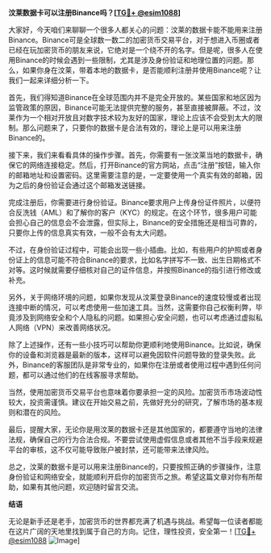 **汶莱数据卡可以注册Binance吗？[[TG💪+ @esim1088](https://t.me/s/esim1088)]**

大家好，今天咱们来聊聊一个很多人都关心的问题：汶莱的数据卡能不能用来注册Binance。Binance可是全球数一数二的加密货币交易平台，对于想进入币圈或者已经在玩加密货币的朋友来说，它绝对是一个绕不开的名字。但是呢，很多人在使用Binance的时候会遇到一些限制，尤其是涉及身份验证和地理位置的问题。那么，如果你身在汶莱，带着本地的数据卡，是否能顺利注册并使用Binance呢？让我们一起来详细分析一下。

首先，我们得知道Binance在全球范围内并不是完全开放的。某些国家和地区因为监管政策的原因，Binance可能无法提供完整的服务，甚至直接被屏蔽。不过，汶莱作为一个相对开放且对数字技术较为友好的国家，理论上应该不会受到太大的限制。那么问题来了，只要你的数据卡是合法有效的，理论上是可以用来注册Binance的。

接下来，我们来看看具体的操作步骤。首先，你需要有一张汶莱当地的数据卡，确保它的网络连接稳定。然后，打开Binance的官方网站，点击“注册”按钮，输入你的邮箱地址和设置密码。这里需要注意的是，一定要使用一个真实有效的邮箱，因为之后的身份验证会通过这个邮箱发送链接。

完成注册后，你需要进行身份验证。Binance要求用户上传身份证件照片，以便符合反洗钱（AML）和了解你的客户（KYC）的规定。在这个环节，很多用户可能会担心自己的信息会不会泄露，但实际上，Binance的安全措施还是相当可靠的，只要你上传的信息真实有效，一般不会有太大问题。

不过，在身份验证过程中，可能会出现一些小插曲。比如，有些用户的护照或者身份证上的信息可能不符合Binance的要求，比如名字拼写不一致、出生日期格式不对等。这时候就需要仔细核对自己的证件信息，并按照Binance的指引进行修改或补充。

另外，关于网络环境的问题，如果你发现从汶莱登录Binance的速度较慢或者出现连接中断的情况，可以考虑使用一些加速工具。当然，这需要你自己权衡利弊，毕竟涉及到网络安全和个人隐私的问题。如果担心安全问题，也可以考虑通过虚拟私人网络（VPN）来改善网络状况。

除了上述操作，还有一些小技巧可以帮助你更顺利地使用Binance。比如说，确保你的设备和浏览器是最新的版本，这样可以避免因软件问题导致的登录失败。此外，Binance的客服团队是非常专业的，如果你在注册或者使用过程中遇到任何问题，都可以通过他们的在线客服寻求帮助。

当然，使用加密货币交易平台也意味着你要承担一定的风险。加密货币市场波动性较大，投资需谨慎。建议在开始交易之前，先做好充分的研究，了解市场的基本规则和潜在的风险。

最后，提醒大家，无论你是用汶莱的数据卡还是其他国家的，都要遵守当地的法律法规，确保自己的行为合法合规。不要尝试使用虚假信息或者其他不当手段来规避平台的审核，这不仅可能导致账户被封禁，还可能带来法律风险。

总之，汶莱的数据卡是可以用来注册Binance的，只要按照正确的步骤操作，注意身份验证和网络安全，就能顺利开启你的加密货币之旅。希望这篇文章对你有所帮助，如果有其他问题，欢迎随时留言交流。

**结语**

无论是新手还是老手，加密货币的世界都充满了机遇与挑战。希望每一位读者都能在这片广阔的天地里找到属于自己的方向。记住，理性投资，安全第一！[[TG💪+ @esim1088](https://t.me/s/esim1088) ![Image](https://i.postimg.cc/4NQfJmqS/Snipaste-2025-05-13-00-14-12.png)]